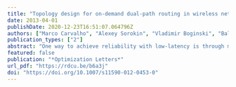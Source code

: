 ```yaml
---
title: "Topology design for on-demand dual-path routing in wireless networks"
date: 2013-04-01
publishDate: 2020-12-23T16:51:07.064796Z
authors: ["Marco Carvalho", "Alexey Sorokin", "Vladimir Boginski", "Balabhaskar Balasundaram"]
publication_types: ["2"]
abstract: "One way to achieve reliability with low-latency is through multi-path routing and transport protocols that build redundant delivery channels (or data paths) to reduce end-to-end packet losses and retransmissions. However, the applicability and effectiveness of such protocols are limited by the topological constraints of the underlying communication infrastructure. Multiple data delivery paths can only be constructed over networks that are capable of supporting multiple paths. In mission-critical wireless networks, the underlying network topology is directly affected by the terrain, location and environmental interferences, however the settings of the wireless radios at each node can be properly configured to compensate for these effects for multi-path support. In this work we investigate optimization models for topology designs that enable end-to-end dual-path support on a distributed wireless sensor network. We consider the case of a fixed sensor network with isotropic antennas, where the control variable for topology management is the transmission power on network nodes.  For optimization modeling, the network metrics of relevance are coverage, robustness and power utilization. The optimization models proposed in this work eliminate some of the typical assumptions made in the pertinent network design literature that are too strong in this application context."
featured: false
publication: "*Optimization Letters*"
url_pdf: "https://rdcu.be/b6a3j"
doi: "https://doi.org/10.1007/s11590-012-0453-0"
---
```

